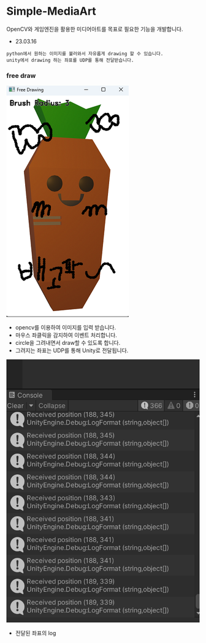 # Simple-MediaArt
OpenCV와 게임엔진을 활용한 미디어아트를 목표로 필요한 기능을 개발합니다.  


- 23.03.16
```
python에서 원하는 이미지를 불러와서 자유롭게 drawing 할 수 있습니다.
unity에서 drawing 하는 좌표를 UDP를 통해 전달받습니다.
```

### free draw
![Image](/OpenCV/Resources/Result_1.png)
- opencv를 이용하여 이미지를 입력 받습니다.
- 마우스 좌클릭을 감지하여 이벤트 처리합니다.
- circle을 그려내면서 draw할 수 있도록 합니다.
- 그려지는 좌표는 UDP를 통해 Unity로 전달됩니다.


![Image](/OpenCV/Resources/Result_1_Log.png)
- 전달된 좌표의 log